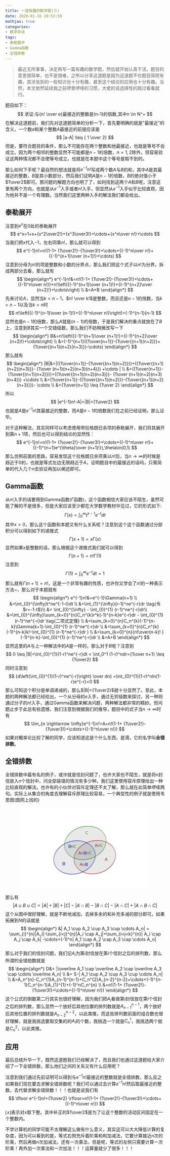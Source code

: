 ```yaml
---
title: 一道有趣的数学题(三)
date: 2020-01-16 19:53:59
mathjax: true
categories:
- 数学杂谈
tags:
- 泰勒展开
- Gamma函数
- 全错排数
---
```


> 最近无所事事，决定再写一篇有趣的数学题，然后就开始认真干活。题目的意思很简单，也不是很难，之所以分享这道题是因为这道题不仅题目简短有趣，其涉及到的一些知识也十分有趣，甚至这个结论的应用也十分有趣。当然，本文依然延续我之前啰里啰嗦的习惯，大佬的话选择性的跳过看看就行。

题目如下：
$$
求证:与{n! \over e}最接近的整数是(n-1)的倍数,其中n \in N^+
$$
在解决这道题前，我们先对这道题简单的分析一下，首先要明确的就是"最接近"的含义，一个数$a$和某个整数$A$最接近的前提应该是
$$
|a-A| \leq { 1 \over 2}
$$
但是，要符合题目的条件，那么不可能存在两个整数和他最接近，也就是等号不会成立。因为两个相邻的整数显然不可能都是$n-1$的倍数，$n=1,2$除外，但容易验证这两种情况都不会使等号成立，也就是在本题中这个等号是取不到的。

那么如何下手呢？最自然的想法就是将$e^{-1}n!$写成两个数$A$与$B$的和，其中$A$是其最接近的整数，$B$是其小数部分，然后我们证明$A$是$n-1$的倍数，$B$的绝对值小于$1\over2$即可。那问题的解题方向也明了了，如何找到这两个$A$和$B$呢，注意这里有两个方向，也就是从$e^{-1}$入手或者$n!$入手，但显然从$e^{-1}$入手似乎比较直观，因为他并不是一个有理数。当然我们这里两种入手的解法我们都会给出。

<!--more-->

## **泰勒展开**

注意到$e^x$在$0$处的泰勒展开
$$
e^x=1+x+{x^2\over2!}+{x^3\over3!}+\cdots+{x^n\over n!}+\cdots
$$
当我们把$x$代入$-1$，左右同乘$n!$，那么就可以得到
$$
e^{-1}n!=n!(1-1+ {1\over2!}-{1\over3!}+\cdots+{(-1)^n\over n!}+{(-1)^{n+1}\over (n+1)!}+\cdots)
$$
注意到分母为$n!$的项是整数和小数的分界点，那么我们把这个式子以$n!$为分界，拆成两部分去看，那么就有
$$
\begin{align*}
e^{-1}n!&=n!(1-1+ {1\over2!}-{1\over3!}+\cdots+{(-1)^n\over n!})+n!\left({(-1)^{n+1}\over (n+1)!}+{(-1)^{n+2}\over (n+2)!}+\cdots\right) \\
&=A+B
\end{align*}
$$
先来讨论$A$，显然当$k<n-1$，$n! \over k!$是整数，而且还是$n-1$的倍数，当$k=n-1$以及当$k=n$时
$$
n!\left({(-1)^{n-1}\over (n-1)!}+{(-1)^n\over n!}\right)=(-1)^{n-1}(n-1)
$$
显然也是$n-1$的倍数，那么$A$就是($n-1)$的倍数，于是我们解决的重点就放在了$B$上，注意到$B$其实一个交错级数，那么我们不妨稍微改写一下
$$
\begin{align*}
B&=n!\left({(-1)^{n+1}\over (n+1)!}+{(-1)^{n+2}\over (n+2)!}+\cdots\right) \\
&=(-1)^{n+1}({1\over{n+1}}-{1\over{(n+1)(n+2)}}+{1\over{(n+1)(n+2)(n+3)}}-\cdots)
\end{align*}
$$
那么就有
$$
\begin{align*}
|B|&=|({1\over{n+1}}-{1\over{(n+1)(n+2)}})+({1\over{(n+1)(n+2)(n+3)}}- {1\over (n+1)(n+2)(n+3)(n+4)}) +\cdots | \\
&=({1\over{n+1}}-{1\over{(n+1)(n+2)}})+({1\over{(n+1)(n+2)(n+3)}}- {1\over (n+1)(n+2)(n+3)(n+4)}) +\cdots \\
&={1\over{n+1}}-({1\over{(n+1)(n+2)}}-{1\over{(n+1)(n+2)(n+3)}})-  \cdots \\
&<{1\over{n+1}}  \leq {1\over 2}
\end{align*}
$$
所以
$$
|e^{-1}n!-A|=|B|<{1\over2}
$$
也就是$A$是$e^{-1}n!$其最接近的整数，而$A$是$n-1$的倍数我们在之前已经证明，那么证毕。

对于这种解法，其实同样可以考虑使用带拉格朗日余项的泰勒展开，我们将其展开到第$n+1$项，然后也可以得到结论的显然性：
$$
e^{-1}n!=n!(1-1+ {1\over2!}-{1\over3!}+\cdots+{(-1)^n\over n!}+{(-1)^{n+1}e^{\theta}\over (n+1)!}),\theta\in(0,1)
$$
那么仿照前面的思路，容易发现这个拉格朗日余项乘以$n!$后，当$n\rightarrow \infty$的时候是趋近于$0$的，也就是等式左边无限趋近于$A$，证明题目中的最接近的话吗，只需简单的代入几个$n$去验证再加以阐述即可。

## **Gamma函数**

从$n!$入手的话要用到Gamma函数($\Gamma$函数)，这个函数相信大家应该不陌生，虽然可能了解的不是很多，但是大家应该至少都在大学数学教材中见过，它的形式如下:
$$
\Gamma(x)= \int_{0}^{\infty}t^{x-1}e^{-t}dt
$$
其中$x>0$，那么这个函数和本题又有什么关系呢？注意到这个这个函数通过分部积分可以得到如下的递推式
$$
\Gamma(x+1)=x\Gamma(x)
$$
显然如果$x$是整数的话，那么根据这个递推式我们就可以得到
$$
\Gamma(n+1)=n!\Gamma(1)
$$
注意到
$$
\Gamma(1)=\int_{0}^{\infty}e^{-t}dt=1
$$
那么就有$\Gamma(n+1)=n!$，这是一个非常有趣的性质，也许你又学会了$n!$的一种表示方法~，那么对于本题就有
$$
\begin{align*}
e^{-1}n!&=e^{-1}\Gamma(n+1) \\
&=\int_{0}^{\infty}t^ne^{-1-t}dt \\
&=\int_{1}^{\infty}(r-1)^ne^{-r}dr  \tag{令$r=-1-t$}\\
&= \int_{0}^{\infty} - \int_{0}^{1} (r-1)^ne^{-r}dr\\
&=\int_{0}^{\infty}\sum_{k=0}^{n}C_n^{k}r^k(-1)^{n-k}e^{-r}dr - \int_{0}^{1} (r-1)^ne^{-r}dr \tag{二项式定理} \\
&=\sum_{k=0}^{n}C_n^{k}(-1)^{n-k}\Gamma(k+1)-\int_{0}^{1} (r-1)^ne^{-r}dr \\
&=\sum_{k=0}^{n}C_n^{k}(-1)^{n-k}k!-\int_{0}^{1} (r-1)^ne^{-r}dr  ) \\
&=\sum_{k=0}^{n}{n!\over(n-k)! }(-1)^{n-k}-\int_{0}^{1} (r-1)^ne^{-r}dr   \\
&=A+B
\end{align*}
$$
显然这里的$A$与上一种解法中的$A$是一样的，那么对于$B$呢？注意到
$$
0 \leq |B|=\int_{0}^{1}(1-r)^ne^{-r}dt < \int_0^1 (1-r)^ndr={1\over n+1} \leq {1\over2}
$$
同时注意到
$$
{d\left(\int_{0}^{1}(1-r)^ne^{-r}\right) \over dn} =\int_{0}^{1}(1-r)^nln(1-r)e^{-r}<0 
$$
那么可知这个积分是单调递减的，那么$|B|<{1\over2}$就十分显然了。至此，本题的两种解法都已经给出，一个从分母的$e$入手，通过无穷级数来探讨，另一种则通过分子的$n!$入手，通过Gamma函数来解决问题，两种解法都非常的精妙。但问题止步于此总有些遗憾，我们注意到根据我们的推导，题目中的式子当$n \rightarrow \infty$时有
$$
\lim_{n \rightarrow \infty}e^{-1}n!=A=n!(1-1+ {1\over2!}-{1\over3!}+\cdots+{(-1)^n\over n!})
$$
如果对概率论比较了解的同学，应该知道这是个什么东西，是滴，它的名字叫**全错排数​**。

## **全错排数**

全错排数中最有名的例子，或许就是信封问题了，也许大家也不陌生，就是将$n$封信放入$n$个信封中，问全部装错的情况有多少种。我们这里使用容斥原理给出一种比较直观的解法。也许有的小伙伴对容斥定理还不太了解，那么就在此简单啰嗦两句。实际上从集合的角度去理解容斥原理比较容易，一个典型性的例子就是使用韦恩图(图网上找的)
<div align=center>
    <img width=400 src="一道有趣的数学题(三)/韦恩图.png" >
</div>

那么有
$$
|A \cup B \cup C|=|A|+|B|+|C|-|A \cap B|-|B\cap C|-|A\cap C|+|A \cap B \cap C|
$$
这个从图中很好理解，就是不断地减加，去掉多余的和补充多减的部分即可。如果拓展到$N$的话就是
$$
\begin{align*}
&| A_1 \cup  A_2 \cup A_3 \cup \cdots  A_n| = \sum_{i}^{n}|A_i|-\sum_{i<j}^{n}|A_i \cap A_j|+\sum_{i<j<k}^{n}| A_i \cap A_j \cap A_k| -\cdots+(-1)^n| A_1 \cap  A_2 \cap  A_3 \cap \cdots  A_n|
\end{align*}
$$
那么对于我们的信封问题，我们记$A_i$为第$i$封信放在第$i$个信封之后的排列数，那么所谓的全错拍数就是
$$
\begin{align*}
D&= |\overline A_1 \cap \overline A_2 \cap \overline A_3 \cap \cdots \overline A_n| \\
&= S-| A_1 \cup  A_2 \cup A_3 \cup \cdots  A_n|  \\
&=A_n^{n}-C_n^{1}A_{n-1}^{n-1}+C_n^{2}A_{n-2}^{n-2}+\cdots+(-1)^{n-1}C_n^{n-1}A_{1}^{1}+(-1)^nC_n^{n} \\
&=n!(1-1+ {1\over2!}-{1\over3!}+\cdots+{(-1)^n\over n!})
\end{align*}
$$
这个公式的倒数第二行其实也很好理解，因为我们把$A_i$看做第$i$封信放在第$i$个信封之后的排列数，那么显然一个放好后其他位置的排列数就是$A_{n-1}^{n-1}$，两个放好后其他位置的排列数就是$A_{n-2}^{n-2}$，以此类推，而这些排列数前面的组合数也很好理解，就是我挑选要取交集的的$A_i$的个数，我挑选一个就是$C_n^1$，我挑选两个就是$C_n^2$，以此类推。

## **应用**

最后总结升华一下，既然这道题我们已经解决了，而且我们也通过这道题给大家介绍了一下全错排数，那么他们之间的关系又有什么应用呢？

注意到我们通过先前证明可以得到与$e^{-1}n!$最接近的整数就是全错排数，那么反之如果我们现在要去求解全错排数呢？我们可以通过去计算$e^{-1}n!$然后取最接近的整数，去代替求解全错排数！！！也就是说我们有
$$
\lfloor e^{-1}n!+{1\over2} \rfloor=n!(1-1+ {1\over2!}-{1\over3!}+\cdots+{(-1)^n\over n!})
$$
$\lfloor x\rfloor$表示对$x$取下整。其中补正的$1\over2$是为了让这个整数的活动区间固定在一个整数内。

不学计算机的同学可能不太理解这么做有什么意义，其实这可以大大降低计算的复杂度，因为可以看到的是，等式右侧充斥着阶乘和和加减法，它要计算接近$n$次的阶乘，然后再做$n$次加减法，还有一次乘法，但是呢，等式的左侧只需要计算一次阶乘！再外加一次乘法和一次加法！！！运算量就少了很多！！！